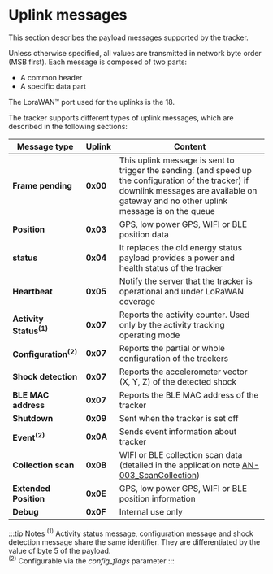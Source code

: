 # Uplink messages

 This section describes the payload messages supported by the tracker.

 Unless otherwise specified, all values are transmitted in network byte order (MSB first). Each message is composed of two parts:
-   A common header
-   A specific data part

 The LoraWAN™ port used for the uplinks is the 18.

 The tracker supports different types of uplink messages, which are described in the following sections:

|  Message type      | Uplink  |   Content          |
|------------------------|-------------|------------------------|
|**Frame pending**|**0x00**|This uplink message is sent to trigger the sending. (and speed up the configuration of the tracker) if downlink messages are available on gateway and no other uplink message is on the queue|
|**Position**          |  **0x03**    |GPS, low power GPS, WIFI or BLE position data|
|**status**            |  **0x04**    |It replaces the old energy status payload provides a power and health status of the tracker|
|**Heartbeat**         |  **0x05**    |Notify the server that the tracker is operational and under LoRaWAN coverage|
|**Activity Status<sup>(1)</sup>**|  **0x07**  |Reports the activity counter. Used only by the activity tracking operating mode|
|**Configuration<sup>(2)</sup>**  |  **0x07**  |Reports the partial or whole configuration of the trackers|
|**Shock detection**|  **0x07**  |Reports the accelerometer vector (X, Y, Z) of the detected shock|
|**BLE MAC address**     |  **0x07**  |Reports the BLE MAC address of the tracker|
|**Shutdown**          |  **0x09**    |Sent when the tracker is set off|
|**Event<sup>(2)</sup>**       |  **0x0A**    |Sends event information about tracker|
|**Collection scan**   |  **0x0B**    |WIFI or BLE collection scan data (detailed in the application note [AN-003_ScanCollection](../../../documentation-library/abeeway-trackers-documentation.md#application-notes))|
|**Extended Position** |  **0x0E**|GPS, low power GPS, WIFI or BLE position information|
|**Debug**             |  **0x0F**    |Internal use only|

:::tip Notes
<sup>(1)</sup> Activity status message, configuration message and shock detection message share the same identifier. They are differentiated by the value of byte 5 of the payload. <br/>
<sup>(2)</sup> Configurable via the *config_flags* parameter
:::
